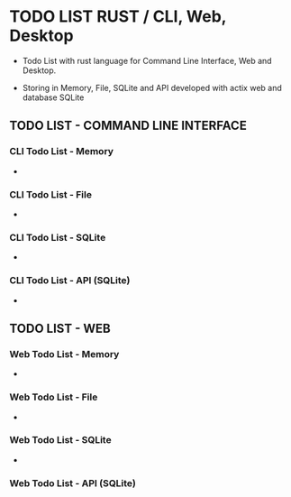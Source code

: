 # TODO LIST RUST / CLI, Web, Desktop

  - Todo List with rust language for Command Line Interface, Web and Desktop.

  - Storing in Memory, File, SQLite and API developed with actix web and database SQLite 


## TODO LIST - COMMAND LINE INTERFACE

### CLI Todo List - Memory
  -
  
### CLI Todo List - File
  -
  
### CLI Todo List - SQLite
  -
  
### CLI Todo List - API (SQLite)
  -


## TODO LIST - WEB

### Web Todo List - Memory
  -
### Web Todo List - File
  -
### Web Todo List - SQLite
  -
### Web Todo List - API (SQLite)
